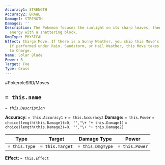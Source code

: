 ```yaml
---
Accuracy1: STRENGTH
Accuracy2: BRAWL
Damage1: STRENGTH
Damage2: ''
Description: The Pokemon focuses the sunlight on its sharp leaves, then releases the
  energy with a shattering block.
DmgType: PHYSICAL
Effect: Charge Move. If there is a Sunny Weather, you skip this Move's Charge action.
  If performed under Rain, Sandstorm, or Hail Weather, this Move takes two actions
  to Charge.
Name: Solar Blade
Power: 5
Target: Foe
Type: Grass
---
```


#PokeroleSRD/Moves

## `= this.name` 
*`= this.Description`*

**Accuracy:** `= this.Accuracy1` + `= this.Accuracy2`
**Damage:** `= this.Power` `= choice(length(this.Damage1)=0, "","\+ "+ this.Damage1)` `= choice(length(this.Damage2)=0, "","\+ "+ this.Damage2)`

| Type          | Target          | Damage Type          | Power          |
| ------------- | --------------- | ---------------- | -------------- |
| `= this.Type` | `= this.Target` | `= this.DmgType` | `= this.Power` | 

**Effect:** `= this.Effect`